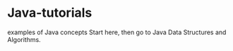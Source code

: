 # Java-tutorials
examples of Java concepts
Start here, then go to Java Data Structures and Algorithms.
